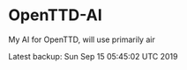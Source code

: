 # OpenTTD-AI
My AI for OpenTTD, will use primarily air

Latest backup: Sun Sep 15 05:45:02 UTC 2019
